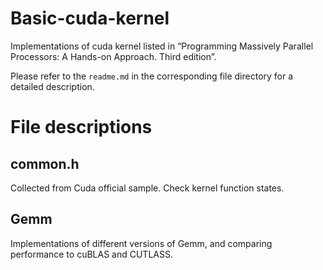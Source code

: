 # Basic-cuda-kernel
Implementations of cuda kernel listed in “Programming Massively Parallel Processors: A Hands-on Approach. Third edition”.

Please refer to the `readme.md` in the corresponding file directory for a detailed description.

# File descriptions
## common.h
Collected from Cuda official sample. Check kernel function states.
## Gemm
Implementations of different versions of Gemm, and comparing performance to cuBLAS and CUTLASS.
